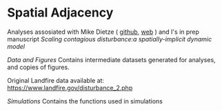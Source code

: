 # Spatial Adjacency
Analyses assosiated with Mike Dietze ( [github](https://github.com/mdietze), [web](http://people.bu.edu/dietze/dietze.html) ) and I's in prep manuscript *Scaling contagious disturbance:a spatially-implicit dynamic model*

_Data and Figures_
Contains intermediate datasets generated for analyses, and copies of figures. 

Original Landfire data available at: 
https://www.landfire.gov/disturbance_2.php

_Simulations_
Contains the functions used in simulations 

